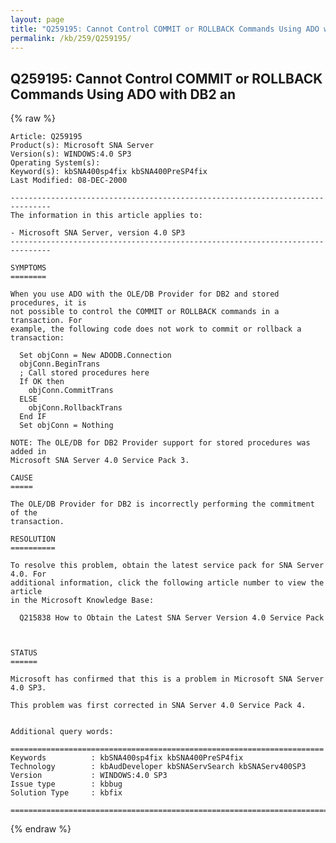 ```yaml
---
layout: page
title: "Q259195: Cannot Control COMMIT or ROLLBACK Commands Using ADO with DB2 an"
permalink: /kb/259/Q259195/
---
```


## Q259195: Cannot Control COMMIT or ROLLBACK Commands Using ADO with DB2 an

{% raw %}

	Article: Q259195
	Product(s): Microsoft SNA Server
	Version(s): WINDOWS:4.0 SP3
	Operating System(s): 
	Keyword(s): kbSNA400sp4fix kbSNA400PreSP4fix
	Last Modified: 08-DEC-2000
	
	-------------------------------------------------------------------------------
	The information in this article applies to:
	
	- Microsoft SNA Server, version 4.0 SP3 
	-------------------------------------------------------------------------------
	
	SYMPTOMS
	========
	
	When you use ADO with the OLE/DB Provider for DB2 and stored procedures, it is
	not possible to control the COMMIT or ROLLBACK commands in a transaction. For
	example, the following code does not work to commit or rollback a transaction:
	
	  Set objConn = New ADODB.Connection
	  objConn.BeginTrans
	  ; Call stored procedures here
	  If OK then
	  	objConn.CommitTrans
	  ELSE
	  	objConn.RollbackTrans
	  End IF
	  Set objConn = Nothing
	
	NOTE: The OLE/DB for DB2 Provider support for stored procedures was added in
	Microsoft SNA Server 4.0 Service Pack 3.
	
	CAUSE
	=====
	
	The OLE/DB Provider for DB2 is incorrectly performing the commitment of the
	transaction.
	
	RESOLUTION
	==========
	
	To resolve this problem, obtain the latest service pack for SNA Server 4.0. For
	additional information, click the following article number to view the article
	in the Microsoft Knowledge Base:
	
	  Q215838 How to Obtain the Latest SNA Server Version 4.0 Service Pack
	
	
	
	STATUS
	======
	
	Microsoft has confirmed that this is a problem in Microsoft SNA Server 4.0 SP3.
	
	This problem was first corrected in SNA Server 4.0 Service Pack 4.
	
	
	Additional query words:
	
	======================================================================
	Keywords          : kbSNA400sp4fix kbSNA400PreSP4fix 
	Technology        : kbAudDeveloper kbSNAServSearch kbSNAServ400SP3
	Version           : WINDOWS:4.0 SP3
	Issue type        : kbbug
	Solution Type     : kbfix
	
	=============================================================================
	

{% endraw %}
